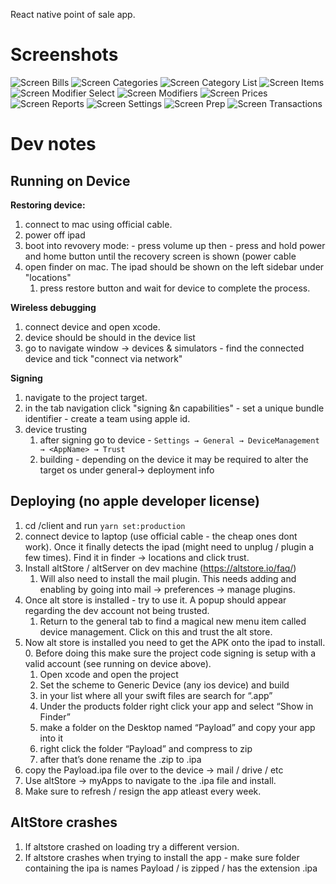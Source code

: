 React native point of sale app.

# Screenshots

![Screen Bills](/assets/screen-bills.png?raw=true "Screen Bills")
![Screen Categories](/assets/screen-categories.png?raw=true "Screen Categories")
![Screen Category List](/assets/screen-category-list.png?raw=true "Screen Category List")
![Screen Items](/assets/screen-items.png?raw=true "Screen Items")
![Screen Modifier Select](/assets/screen-modifier-select.png?raw=true "Screen Modifier Select")
![Screen Modifiers](/assets/screen-modifiers.png?raw=true "Screen Modifiers")
![Screen Prices](/assets/screen-prices.png?raw=true "Screen Prices")
![Screen Reports](/assets/screen-reports.png?raw=true "Screen Reports")
![Screen Settings](/assets/screen-settings.png?raw=true "Screen Settings")
![Screen Prep](/assets/screen-prep.png?raw=true "Screen Prep")
![Screen Transactions](/assets/screen-transactions.png?raw=true "Screen Transactions")

# Dev notes

## Running on Device

**Restoring device:**

1. connect to mac using official cable.
2. power off ipad
3. boot into revovery mode: - press volume up then - press and hold power and home button until the recovery screen is shown (power cable
4. open finder on mac. The ipad should be shown on the left sidebar under "locations"
   1. press restore button and wait for device to complete the process.

**Wireless debugging**

1. connect device and open xcode.
2. device should be should in the device list
3. go to navigate window -> devices & simulators - find the connected device and tick "connect via network"

**Signing**

1. navigate to the project target.
2. in the tab navigation click "signing &n capabilities" - set a unique bundle identifier - create a team using apple id.
3. device trusting
   1. after signing go to device - `Settings → General → DeviceManagement → <AppName> → Trust`
   2. building - depending on the device it may be required to alter the target os under general-> deployment info

## Deploying (no apple developer license)

1. cd /client and run `yarn set:production`
2. connect device to laptop (use official cable - the cheap ones dont work). Once it finally detects the ipad (might need to unplug / plugin a few times). Find it in finder -> locations and click trust.
3. Install altStore / altServer on dev machine (https://altstore.io/faq/)
   1. Will also need to install the mail plugin. This needs adding and enabling by going into mail -> preferences -> manage plugins.
4. Once alt store is installed - try to use it. A popup should appear regarding the dev account not being trusted.
   1. Return to the general tab to find a magical new menu item called device management. Click on this and trust the alt store.
5. Now alt store is installed you need to get the APK onto the ipad to install. 0. Before doing this make sure the project code signing is setup with a valid account (see running on device above).
   1. Open xcode and open the project
   2. Set the scheme to Generic Device (any ios device) and build
   3. in your list where all your swift files are search for “.app”
   4. Under the products folder right click your app and select “Show in Finder”
   5. make a folder on the Desktop named “Payload” and copy your app into it
   6. right click the folder “Payload” and compress to zip
   7. after that’s done rename the .zip to .ipa
6. copy the Payload.ipa file over to the device -> mail / drive / etc
7. Use altStore -> myApps to navigate to the .ipa file and install.
8. Make sure to refresh / resign the app atleast every week.

## AltStore crashes

1. If altstore crashed on loading try a different version.
2. If altstore crashes when trying to install the app - make sure folder containing the ipa is names Payload / is zipped / has the extension .ipa
